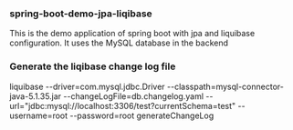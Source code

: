 ### spring-boot-demo-jpa-liqibase
This is the demo application of spring boot with jpa and liquibase configuration.
It uses the MySQL database in the backend

### Generate the liqibase change log file
liquibase --driver=com.mysql.jdbc.Driver --classpath=mysql-connector-java-5.1.35.jar --changeLogFile=db.changelog.yaml --url="jdbc:mysql://localhost:3306/test?currentSchema=test" --username=root --password=root generateChangeLog